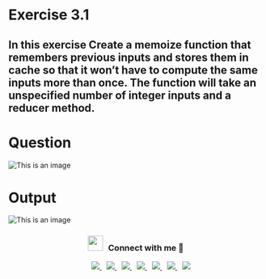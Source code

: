 # Exercise 3.1

## In this exercise Create a memoize function that remembers previous inputs and stores them in cache so that it won’t have to compute the same inputs more than once. The function will take an unspecified number of integer inputs and a reducer method.


# Question

![This is an image](https://i.postimg.cc/SNV8Qwvr/Screenshot-2022-09-15-171018.png)

# Output

![This is an image](https://i.postimg.cc/XJQR2Nvh/Screenshot-2022-10-07-153004.png)

<h3 align="center" > <img src="https://media.giphy.com/media/iY8CRBdQXODJSCERIr/giphy.gif" width="30" height="30" style="margin-right: 10px;">Connect with me 🤝 </h3>

<div align="center"  class="icons-social" style="margin-left: 10px;">
        <a style="margin-left: 10px;"  target="_blank" href="https://www.linkedin.com/in/jimishgajjar">
			<img src="https://img.icons8.com/doodle/40/000000/linkedin--v2.png">
        </a>
        <a style="margin-left: 10px;" target="_blank" href="https://github.com/jimishgajjar">
            <img src="https://img.icons8.com/doodle/40/000000/github--v1.png">
        </a>
		<a style="margin-left: 10px;" target="_blank" href="https://stackoverflow.com/users/9066199/jimish-gajjar">
				<img src="https://img.icons8.com/external-tal-revivo-color-tal-revivo/40/000000/external-stack-overflow-is-a-question-and-answer-site-for-professional-logo-color-tal-revivo.png">
        </a>
        <a style="margin-left: 10px;" target="_blank" href="https://www.instagram.com/jimish.gajjar/">
			<img src="https://img.icons8.com/doodle/40/000000/instagram-new--v2.png">
        </a>
        <a style="margin-left: 10px;" target="_blank" href="https://twitter.com/JimishGajjar">
			<img src="https://img.icons8.com/doodle/1x/twitter-squared--v2.png" >
        </a>
        <a style="margin-left: 10px;" target="_blank" href="https://www.youtube.com/channel/UCiVI9gZzMFf9G1SIpoRqPEg?view_as=subscriber">
				<img src="https://img.icons8.com/doodle/1x/youtube--v2.png" >
        </a>
	    <a style="margin-left: 10px;" target="_blank" href="https://jimishgajjar.in/">
			<img src="https://img.icons8.com/external-sketchy-juicy-fish/0.6x/external-blog-online-services-sketchy-sketchy-juicy-fish.png">
        </a>
</div>
